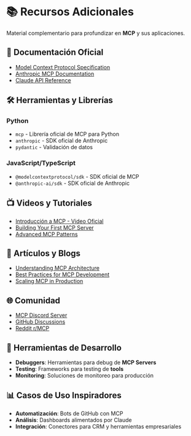 # 📚 Recursos Adicionales

Material complementario para profundizar en **MCP** y sus aplicaciones.

## 📖 Documentación Oficial

- [Model Context Protocol Specification](https://spec.modelcontextprotocol.io/)
- [Anthropic MCP Documentation](https://docs.anthropic.com/mcp)
- [Claude API Reference](https://docs.anthropic.com/claude/reference)

## 🛠️ Herramientas y Librerías

### Python
- `mcp` - Librería oficial de MCP para Python
- `anthropic` - SDK oficial de Anthropic
- `pydantic` - Validación de datos

### JavaScript/TypeScript
- `@modelcontextprotocol/sdk` - SDK oficial de MCP
- `@anthropic-ai/sdk` - SDK oficial de Anthropic

## 📺 Videos y Tutoriales

- [Introducción a MCP - Video Oficial](https://ejemplo.com)
- [Building Your First MCP Server](https://ejemplo.com)
- [Advanced MCP Patterns](https://ejemplo.com)

## 📝 Artículos y Blogs

- [Understanding MCP Architecture](https://ejemplo.com)
- [Best Practices for MCP Development](https://ejemplo.com)
- [Scaling MCP in Production](https://ejemplo.com)

## 🌐 Comunidad

- [MCP Discord Server](https://discord.gg/mcp)
- [GitHub Discussions](https://github.com/modelcontextprotocol/discussions)
- [Reddit r/MCP](https://reddit.com/r/MCP)

## 🔧 Herramientas de Desarrollo

- **Debuggers**: Herramientas para debug de **MCP Servers**
- **Testing**: Frameworks para testing de **tools**
- **Monitoring**: Soluciones de monitoreo para producción

## 📊 Casos de Uso Inspiradores

- **Automatización**: Bots de GitHub con MCP
- **Análisis**: Dashboards alimentados por Claude
- **Integración**: Conectores para CRM y herramientas empresariales
